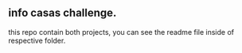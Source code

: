 ## info casas challenge.
this repo contain both projects, you can see the readme file inside of respective folder.
